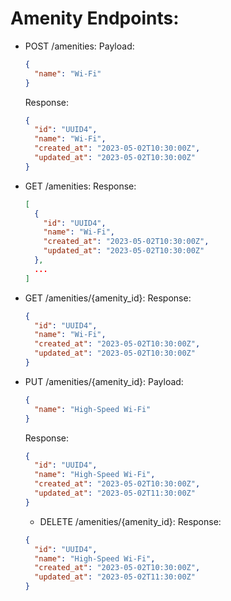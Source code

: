 # Amenity Endpoints:

- POST /amenities:
  Payload:
  ```json
  {
    "name": "Wi-Fi"
  }
  ```
  Response:
  ```json
  {
    "id": "UUID4",
    "name": "Wi-Fi",
    "created_at": "2023-05-02T10:30:00Z",
    "updated_at": "2023-05-02T10:30:00Z"
  }
  ```

- GET /amenities:
  Response:
  ```json
  [
    {
      "id": "UUID4",
      "name": "Wi-Fi",
      "created_at": "2023-05-02T10:30:00Z",
      "updated_at": "2023-05-02T10:30:00Z"
    },
    ...
  ]
  ```

- GET /amenities/{amenity_id}:
  Response:
  ```json
  {
    "id": "UUID4",
    "name": "Wi-Fi",
    "created_at": "2023-05-02T10:30:00Z",
    "updated_at": "2023-05-02T10:30:00Z"
  }
  ```

- PUT /amenities/{amenity_id}:
  Payload:
  ```json
  {
    "name": "High-Speed Wi-Fi"
  }
  ```
  Response:
  ```json
  {
    "id": "UUID4",
    "name": "High-Speed Wi-Fi",
    "created_at": "2023-05-02T10:30:00Z",
    "updated_at": "2023-05-02T11:30:00Z"
  }
  ```

  - DELETE  /amenities/{amenity_id}:
  Response:
  ```json
  {
    "id": "UUID4",
    "name": "High-Speed Wi-Fi",
    "created_at": "2023-05-02T10:30:00Z",
    "updated_at": "2023-05-02T11:30:00Z"
  }
  ```
